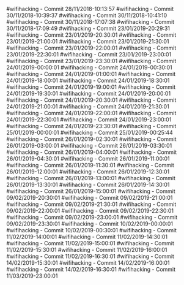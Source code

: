 #wifihacking - Commit 28/11/2018-10:13:57
#wifihacking - Commit 30/11/2018-10:39:37
#wifihacking - Commit 30/11/2018-10:41:10
#wifihacking - Commit 30/11/2018-17:07:38
#wifihacking - Commit 30/11/2018-17:09:49
#wifihacking - Commit 23/01/2019-20:29:31
#wifihacking - Commit 23/01/2019-20:30:01
#wifihacking - Commit 23/01/2019-21:00:01
#wifihacking - Commit 23/01/2019-21:30:01
#wifihacking - Commit 23/01/2019-22:00:01
#wifihacking - Commit 23/01/2019-22:30:01
#wifihacking - Commit 23/01/2019-23:00:01
#wifihacking - Commit 23/01/2019-23:30:01
#wifihacking - Commit 24/01/2019-00:00:01
#wifihacking - Commit 24/01/2019-00:30:01
#wifihacking - Commit 24/01/2019-01:00:01
#wifihacking - Commit 24/01/2019-18:00:01
#wifihacking - Commit 24/01/2019-18:30:01
#wifihacking - Commit 24/01/2019-19:00:01
#wifihacking - Commit 24/01/2019-19:30:01
#wifihacking - Commit 24/01/2019-20:00:01
#wifihacking - Commit 24/01/2019-20:30:01
#wifihacking - Commit 24/01/2019-21:00:01
#wifihacking - Commit 24/01/2019-21:30:01
#wifihacking - Commit 24/01/2019-22:00:01
#wifihacking - Commit 24/01/2019-22:30:01
#wifihacking - Commit 24/01/2019-23:00:01
#wifihacking - Commit 24/01/2019-23:30:01
#wifihacking - Commit 25/01/2019-00:00:01
#wifihacking - Commit 25/01/2019-00:25:44
#wifihacking - Commit 26/01/2019-02:30:01
#wifihacking - Commit 26/01/2019-03:00:01
#wifihacking - Commit 26/01/2019-03:30:01
#wifihacking - Commit 26/01/2019-04:00:01
#wifihacking - Commit 26/01/2019-04:30:01
#wifihacking - Commit 26/01/2019-11:00:01
#wifihacking - Commit 26/01/2019-11:30:01
#wifihacking - Commit 26/01/2019-12:00:01
#wifihacking - Commit 26/01/2019-12:30:01
#wifihacking - Commit 26/01/2019-13:00:01
#wifihacking - Commit 26/01/2019-13:30:01
#wifihacking - Commit 26/01/2019-14:30:01
#wifihacking - Commit 26/01/2019-15:00:01
#wifihacking - Commit 09/02/2019-20:30:01
#wifihacking - Commit 09/02/2019-21:00:01
#wifihacking - Commit 09/02/2019-21:30:01
#wifihacking - Commit 09/02/2019-22:00:01
#wifihacking - Commit 09/02/2019-22:30:01
#wifihacking - Commit 09/02/2019-23:00:01
#wifihacking - Commit 09/02/2019-23:30:01
#wifihacking - Commit 10/02/2019-00:00:01
#wifihacking - Commit 10/02/2019-00:30:01
#wifihacking - Commit 11/02/2019-14:00:01
#wifihacking - Commit 11/02/2019-14:30:01
#wifihacking - Commit 11/02/2019-15:00:01
#wifihacking - Commit 11/02/2019-15:30:01
#wifihacking - Commit 11/02/2019-16:00:01
#wifihacking - Commit 11/02/2019-16:30:01
#wifihacking - Commit 14/02/2019-15:30:01
#wifihacking - Commit 14/02/2019-16:00:01
#wifihacking - Commit 14/02/2019-16:30:01
#wifihacking - Commit 11/03/2019-23:00:01
